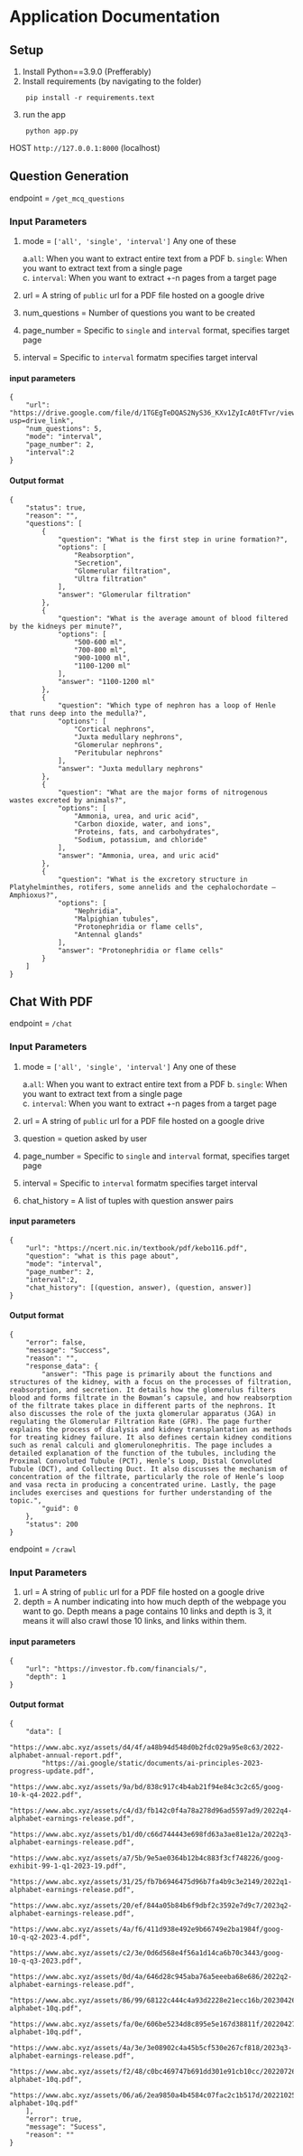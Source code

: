 # Application Documentation

## Setup

1. Install Python==3.9.0 (Prefferably)
2. Install requirements (by navigating to the folder)
```
    pip install -r requirements.text
```

3. run the app
```
    python app.py
```

HOST 
`http://127.0.0.1:8000` (localhost)

## Question Generation

endpoint = `/get_mcq_questions`

### Input Parameters 

1. mode = `['all', 'single', 'interval']` Any one of these 

    a.`all`: When you want to extract entire text from a PDF 
    b. `single`: When you want to extract text from a single page  
    c. `interval`: When you want to extract +-n pages from a target page

2. url = A string of `public` url for a PDF file hosted on a google drive  
3. num_questions = Number of questions you want to be created  
4. page_number  = Specific to `single` and `interval` format, specifies target page  
5. interval = Specific to `interval` formatm specifies target interval  

#### input parameters
```
{
    "url": "https://drive.google.com/file/d/1TGEgTeDQAS2NyS36_KXv1ZyIcA0tFTvr/view?usp=drive_link",
    "num_questions": 5,
    "mode": "interval",
    "page_number": 2,
    "interval":2
}
```

#### Output format

```
{
    "status": true,
    "reason": "",
    "questions": [
        {
            "question": "What is the first step in urine formation?",
            "options": [
                "Reabsorption",
                "Secretion",
                "Glomerular filtration",
                "Ultra filtration"
            ],
            "answer": "Glomerular filtration"
        },
        {
            "question": "What is the average amount of blood filtered by the kidneys per minute?",
            "options": [
                "500-600 ml",
                "700-800 ml",
                "900-1000 ml",
                "1100-1200 ml"
            ],
            "answer": "1100-1200 ml"
        },
        {
            "question": "Which type of nephron has a loop of Henle that runs deep into the medulla?",
            "options": [
                "Cortical nephrons",
                "Juxta medullary nephrons",
                "Glomerular nephrons",
                "Peritubular nephrons"
            ],
            "answer": "Juxta medullary nephrons"
        },
        {
            "question": "What are the major forms of nitrogenous wastes excreted by animals?",
            "options": [
                "Ammonia, urea, and uric acid",
                "Carbon dioxide, water, and ions",
                "Proteins, fats, and carbohydrates",
                "Sodium, potassium, and chloride"
            ],
            "answer": "Ammonia, urea, and uric acid"
        },
        {
            "question": "What is the excretory structure in Platyhelminthes, rotifers, some annelids and the cephalochordate – Amphioxus?",
            "options": [
                "Nephridia",
                "Malpighian tubules",
                "Protonephridia or flame cells",
                "Antennal glands"
            ],
            "answer": "Protonephridia or flame cells"
        }
    ]
}
```
## Chat With PDF

endpoint = `/chat`

### Input Parameters 

1. mode = `['all', 'single', 'interval']` Any one of these 

    a.`all`: When you want to extract entire text from a PDF 
    b. `single`: When you want to extract text from a single page  
    c. `interval`: When you want to extract +-n pages from a target page

2. url = A string of `public` url for a PDF file hosted on a google drive  
3. question = quetion asked by user 
4. page_number  = Specific to `single` and `interval` format, specifies target page  
5. interval = Specific to `interval` formatm specifies target interval  
6. chat_history = A list of tuples with question answer pairs 

#### input parameters
```
{
    "url": "https://ncert.nic.in/textbook/pdf/kebo116.pdf",
    "question": "what is this page about",
    "mode": "interval",
    "page_number": 2,
    "interval":2,
    "chat_history": [(question, answer), (question, answer)]
}
```

#### Output format

```
{
    "error": false,
    "message": "Success",
    "reason": "",
    "response_data": {
        "answer": "This page is primarily about the functions and structures of the kidney, with a focus on the processes of filtration, reabsorption, and secretion. It details how the glomerulus filters blood and forms filtrate in the Bowman’s capsule, and how reabsorption of the filtrate takes place in different parts of the nephrons. It also discusses the role of the juxta glomerular apparatus (JGA) in regulating the Glomerular Filtration Rate (GFR). The page further explains the process of dialysis and kidney transplantation as methods for treating kidney failure. It also defines certain kidney conditions such as renal calculi and glomerulonephritis. The page includes a detailed explanation of the function of the tubules, including the Proximal Convoluted Tubule (PCT), Henle’s Loop, Distal Convoluted Tubule (DCT), and Collecting Duct. It also discusses the mechanism of concentration of the filtrate, particularly the role of Henle’s loop and vasa recta in producing a concentrated urine. Lastly, the page includes exercises and questions for further understanding of the topic.",
        "guid": 0
    },
    "status": 200
}
```
endpoint = `/crawl`

### Input Parameters 

1. url = A string of `public` url for a PDF file hosted on a google drive  
2. depth = A number indicating into how much depth of the webpage you want to go. Depth means a page contains 10 links and depth is 3, it means it will also crawl those 10 links, and links within them.


#### input parameters
```
{
    "url": "https://investor.fb.com/financials/",
    "depth": 1
}
```

#### Output format

```
{
    "data": [
        "https://www.abc.xyz/assets/d4/4f/a48b94d548d0b2fdc029a95e8c63/2022-alphabet-annual-report.pdf",
        "https://ai.google/static/documents/ai-principles-2023-progress-update.pdf",
        "https://www.abc.xyz/assets/9a/bd/838c917c4b4ab21f94e84c3c2c65/goog-10-k-q4-2022.pdf",
        "https://www.abc.xyz/assets/c4/d3/fb142c0f4a78a278d96ad5597ad9/2022q4-alphabet-earnings-release.pdf",
        "https://www.abc.xyz/assets/b1/d0/c66d744443e698fd63a3ae81e12a/2022q3-alphabet-earnings-release.pdf",
        "https://www.abc.xyz/assets/a7/5b/9e5ae0364b12b4c883f3cf748226/goog-exhibit-99-1-q1-2023-19.pdf",
        "https://www.abc.xyz/assets/31/25/fb7b6946475d96b7fa4b9c3e2149/2022q1-alphabet-earnings-release.pdf",
        "https://www.abc.xyz/assets/20/ef/844a05b84b6f9dbf2c3592e7d9c7/2023q2-alphabet-earnings-release.pdf",
        "https://www.abc.xyz/assets/4a/f6/411d938e492e9b66749e2ba1984f/goog-10-q-q2-2023-4.pdf",
        "https://www.abc.xyz/assets/c2/3e/0d6d568e4f56a1d14ca6b70c3443/goog-10-q-q3-2023.pdf",
        "https://www.abc.xyz/assets/0d/4a/646d28c945aba76a5eeeba68e686/2022q2-alphabet-earnings-release.pdf",
        "https://www.abc.xyz/assets/86/99/68122c444c4a93d2228e21ecc16b/20230426-alphabet-10q.pdf",
        "https://www.abc.xyz/assets/fa/0e/606be5234d8c895e5e167d38811f/20220427-alphabet-10q.pdf",
        "https://www.abc.xyz/assets/4a/3e/3e08902c4a45b5cf530e267cf818/2023q3-alphabet-earnings-release.pdf",
        "https://www.abc.xyz/assets/f2/48/c0bc469747b691dd301e91cb10cc/20220726-alphabet-10q.pdf",
        "https://www.abc.xyz/assets/06/a6/2ea9850a4b4584c07fac2c1b517d/20221025-alphabet-10q.pdf"
    ],
    "error": true,
    "message": "Sucess",
    "reason": ""
}
```






